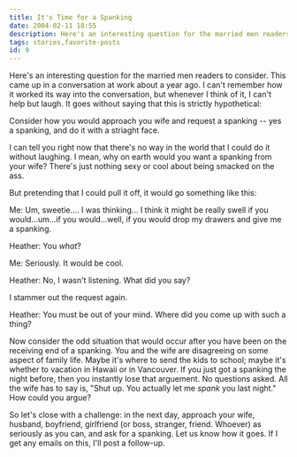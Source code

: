 ```yaml
---
title: It's Time for a Spanking
date: 2004-02-11 18:55
description: Here's an interesting question for the married men readers to consider.  This came up in a conversation at work about a year ago.  I can't remember how it worked its way into the conversation, but whenever I think of it, I can't help but laugh.
tags: stories,favorite-posts
id: 9
---
```

Here's an interesting question for the married men readers to consider.  This came up in a conversation at work about a year ago.  I can't remember how it worked its way into the conversation, but whenever I think of it, I can't help but laugh.  It goes without saying that this is strictly hypothetical:

Consider how you would approach you wife and request a spanking -- yes a spanking, and do it with a striaght face.

I can tell you right now that there's no way in the world that I could do it without laughing.  I mean, why on earth would you want a spanking from your wife?  There's just nothing sexy or cool about being smacked on the ass.

But pretending that I could pull it off, it would go something like this:

Me:  Um, sweetie.... I was thinking... I think it might be really swell if you would...um...if you would...well, if you would drop my drawers and give me a spanking.

Heather:  You <i>what</i>?

Me:  Seriously.  It would be cool.

Heather:  No, I wasn't listening.  What did you say?

I stammer out the request again.

Heather:  You must be out of your mind.  Where did you come up with such a thing?

Now consider the odd situation that would occur after you have been on the receiving end of a spanking.  You and the wife are disagreeing on some aspect of family life.  Maybe it's where to send the kids to school; maybe it's whether to vacation in Hawaii or in Vancouver.  If you just got a spanking the night before, then you instantly lose that arguement.  No questions asked.  All the wife has to say is, "Shut up.  You actually let me <i>spank </i>you last night."  How could you argue?

So let's close with a challenge:  in the next day, approach your wife, husband, boyfriend, girlfriend (or boss, stranger, friend.  Whoever) as seriously as you can, and ask for a spanking.  Let us know how it goes.  If I get any emails on this, I'll post a follow-up.